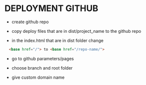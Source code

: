 # DEPLOYMENT GITHUB

- create github repo

- copy deploy files that are in dist/project_name to the github repo

- in the index.html that are in dist folder change

```md
  <base href="/"> to <base href="/repo-name/">
```

- go to github parameters/pages

- choose branch and root folder

- give custom domain name
